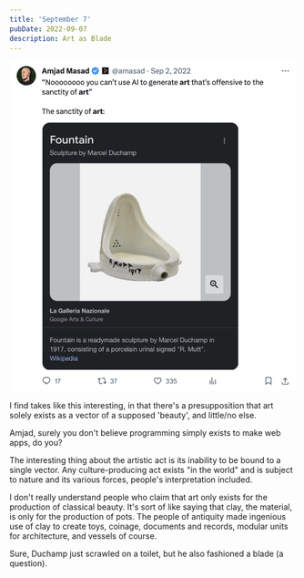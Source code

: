 ```yaml
---
title: 'September 7'
pubDate: 2022-09-07
description: Art as Blade
---
```


![Screenshot of a tweet by @amasad with the following text: 'Noooooooo you can't use AI to generate art that's offensive to the sanctity of art. The sanctity of art: [image of Duchamp's Fountain]'](../../assets/220907/screenshot.png)

I find takes like this interesting, in that there's a presupposition that art solely exists as a vector of a supposed 'beauty', and little/no else.

Amjad, surely you don't believe programming simply exists to make web apps, do you?

The interesting thing about the artistic act is its inability to be bound to a single vector. Any culture-producing act exists "in the world" and is subject to nature and its various forces, people's interpretation included.

I don't really understand people who claim that art only exists for the production of classical beauty. It's sort of like saying that clay, the material, is only for the production of pots. The people of antiquity made ingenious use of clay to create toys, coinage, documents and records, modular units for architecture, and vessels of course.

Sure, Duchamp just scrawled on a toilet, but he also fashioned a blade (a question).
